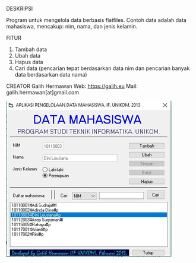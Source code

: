 DESKRIPSI

Program untuk mengelola data berbasis flatfiles.
Contoh data adalah data mahasiswa, mencakup: nim, nama, dan jenis kelamin.

FITUR
1. Tambah data
2. Ubah data
3. Hapus data
4. Cari data (pencarian tepat berdasarkan data nim dan pencarian banyak data berdasarkan data nama)

CREATOR
Galih Hermawan 
Web: https://galih.eu
Mail: galih.hermawan[at]gmail.com

![Tampilan Antarmuka](antarmuka.JPG)
